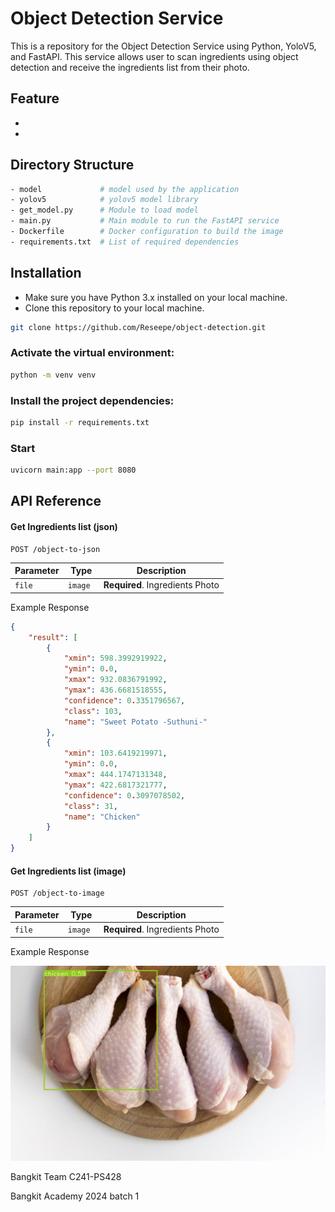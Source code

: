 # Object Detection Service

This is a repository for the Object Detection Service using Python, YoloV5, and FastAPI. This service allows user to scan ingredients using object detection and receive the ingredients list from their photo.

## Feature

-
-

## Directory Structure

```bash
- model             # model used by the application
- yolov5            # yolov5 model library
- get_model.py      # Module to load model
- main.py           # Main module to run the FastAPI service
- Dockerfile        # Docker configuration to build the image
- requirements.txt  # List of required dependencies
```

## Installation

- Make sure you have Python 3.x installed on your local machine.
- Clone this repository to your local machine.

```bash
git clone https://github.com/Reseepe/object-detection.git
```

### Activate the virtual environment: 

```bash
python -m venv venv
```

### Install the project dependencies:

```bash
pip install -r requirements.txt
```

### Start

```bash
uvicorn main:app --port 8080
```

## API Reference

#### Get Ingredients list (json)

```
POST /object-to-json
```

| Parameter | Type | Description |
| --------- | ---- | ----------- |
| `file` | `image ` | **Required**. Ingredients Photo |

Example Response

```json
{
    "result": [
        {
            "xmin": 598.3992919922,
            "ymin": 0.0,
            "xmax": 932.0836791992,
            "ymax": 436.6681518555,
            "confidence": 0.3351796567,
            "class": 103,
            "name": "Sweet Potato -Suthuni-"
        },
        {
            "xmin": 103.6419219971,
            "ymin": 0.0,
            "xmax": 444.1747131348,
            "ymax": 422.6817321777,
            "confidence": 0.3097078502,
            "class": 31,
            "name": "Chicken"
        }
    ]
}
```

#### Get Ingredients list (image)

```
POST /object-to-image
```

| Parameter | Type | Description |
| --------- | ---- | ----------- |
| `file` | `image ` | **Required**. Ingredients Photo |

Example Response

![example_response](./assets/sample_response.jpg)


Bangkit Team C241-PS428

Bangkit Academy 2024 batch 1

